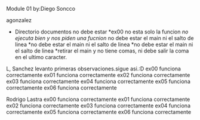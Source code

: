 Module 01
by:Diego Soncco

agonzalez
* Directorio documentos no debe estar
*ex00 no esta solo la funcion
*no ejecuta bien y nos piden una fucnion* no debe estar el main ni el salto de linea
*no debe estar el main ni el salto de linea
*no debe estar el main ni el salto de linea
*retirar el main y no tiene comas, ni debe salir la coma en el ultimo caracter.


L, Sanchez levanto primeras observaciones.sigue asi.:D
ex00 funciona correctamente
ex01 funciona correctamente
ex02 funciona correctamente
ex03 funciona correctamente
ex04 funciona correctamente
ex05 funciona correctamente
ex06 funciona correctamente

Rodrigo Lastra
ex00 funciona correctamente
ex01 funciona correctamente
ex02 funciona correctamente
ex03 funciona correctamente
ex04 funciona correctamente
ex05 funciona correctamente
ex06 funciona correctamente